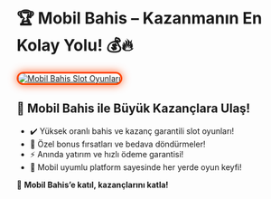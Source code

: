 <h1>🏆 Mobil Bahis – Kazanmanın En Kolay Yolu! 💰🔥</h1>
<p>
    <a title="Mobil Bahis Slot Oyunları" href="https://heylink.me/bonusdunyasi/">
        <img style="max-width: 100%; border: 3px solid #ff4500; border-radius: 15px; box-shadow: 0px 0px 15px rgba(255, 69, 0, 0.8);" 
             src="https://i.ibb.co/fzkDrjqJ/d9e38c74-57d5-4a4d-b8a4-5a04810d5094.jpg" 
             alt="Mobil Bahis Slot Oyunları" />
    </a>
</p>
<h2>🚀 Mobil Bahis ile Büyük Kazançlara Ulaş!</h2>
<ul>
    <li>✔️ Yüksek oranlı bahis ve kazanç garantili slot oyunları!</li>
    <li>🎁 Özel bonus fırsatları ve bedava döndürmeler!</li>
    <li>⚡️ Anında yatırım ve hızlı ödeme garantisi!</li>
    <li>📱 Mobil uyumlu platform sayesinde her yerde oyun keyfi!</li>
</ul>
<p>💎 <strong>Mobil Bahis’e katıl, kazançlarını katla!</strong></p>
